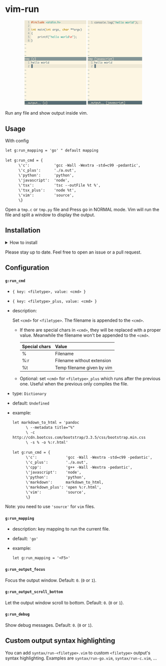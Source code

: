 # vim-run

<p align="center">
<img alt="screenshot" src="https://raw.githubusercontent.com/leafOfTree/leafOfTree.github.io/master/screenshot-run-c.png" width="200" />
<img alt="screenshot" src="https://raw.githubusercontent.com/leafOfTree/leafOfTree.github.io/master/screenshot-run-javascript.png" width="176" />
</p>

Run any file and show output inside vim.

## Usage

With config

```vim
let g:run_mapping = 'go' " default mapping

let g:run_cmd = {
      \'c':           'gcc -Wall -Wextra -std=c99 -pedantic',
      \'c_plus':      './a.out',
      \'python':      'python',
      \'javascript':  'node',
      \'tsx':         'tsc --outFile %t %',
      \'tsx_plus':    'node %t',
      \'vim':         'source',  
      \}
```

Open a `tmp.c` or `tmp.py` file and Press <kbd>g</kbd><kbd>o</kbd> in NORMAL mode. Vim will run the file and split a window to display the output.

## Installation

<details>
<summary><a>How to install</a></summary>

- [VundleVim][1]

        Plugin 'leafOfTree/vim-run'

- [vim-pathogen][2]

        cd ~/.vim/bundle && \
        git clone https://github.com/leafOfTree/vim-run --depth 1

- [vim-plug][3]

        Plug 'leafOfTree/vim-run'
        :PlugInstall

- Or manually, clone this plugin to `path/to/this_plugin`, and add it to `rtp` in vimrc

        set rtp+=path/to/this_plugin

<br />
</details>

Please stay up to date. Feel free to open an issue or a pull request.

## Configuration

#### `g:run_cmd`

- `{ key: <filetype>, value: <cmd> }`
- `{ key: <filetype>_plus, value: <cmd> }`

- description:

    Set `<cmd>` for `<filetype>`. The filename is appended to the `<cmd>`. 

    - If there are special chars in `<cmd>`, they will be replaced with a proper value. Meanwhile the filename won't be appended to the `<cmd>`.

      | Special chars | Value                       |
      |---------------|-----------------------------|
      | %             | Filename                    |
      | %:r           | Filename without extension  |
      | %t            | Temp filename given by vim  |

    - Optional: set `<cmd>` for `<filetype>_plus` which runs after the previous one. Useful when the previous only compiles the file.

- type: `Dictionary`
- default: `Undefined`
- example: 

    ```vim
    let markdown_to_html = 'pandoc 
          \ --metadata title="%" 
          \ -c http://cdn.bootcss.com/bootstrap/3.3.5/css/bootstrap.min.css 
          \ -s % -o %:r.html'

    let g:run_cmd = {
          \'c':             'gcc -Wall -Wextra -std=c99 -pedantic',
          \'c_plus':        './a.out',
          \'cpp':           'g++ -Wall -Wextra -pedantic',
          \'javascript':    'node',
          \'python':        'python',
          \'markdown':      markdown_to_html,
          \'markdown_plus': 'open %:r.html',
          \'vim':           'source',  
          \}
    ```

Note: you need to use `'source'` for `vim` files.

#### `g:run_mapping`

- description: key mapping to run the current file.
- default: `'go'`
- example: 
    
    ```vim
    let g:run_mapping = '<F5>'
    ```

#### `g:run_output_focus`

Focus the output window. Default: `0`. (`0` or `1`).

#### `g:run_output_scroll_bottom`

Let the output window scroll to bottom. Default: `0`. (`0` or `1`).

#### `g:run_debug`

Show debug messages. Default: `0`. (`0` or `1`).

## Custom output syntax highlighting

You can add `syntax/run-<filetype>.vim` to custom `<filetype>` output's syntax highlighting. Examples are `syntax/run-go.vim`, `syntax/run-c.vim`, ...

[1]: https://github.com/VundleVim/Vundle.vim
[2]: https://github.com/tpope/vim-pathogen
[3]: https://github.com/junegunn/vim-plug
